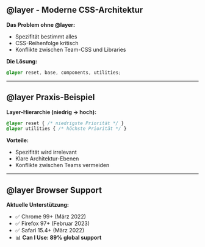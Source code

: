 ## @layer - Moderne CSS-Architektur

**Das Problem ohne @layer:**
- Spezifität bestimmt alles
- CSS-Reihenfolge kritisch
- Konflikte zwischen Team-CSS und Libraries

**Die Lösung:**
```css
@layer reset, base, components, utilities;
```

---

## @layer Praxis-Beispiel

**Layer-Hierarchie (niedrig → hoch):**
```css
@layer reset { /* niedrigste Priorität */ }
@layer utilities { /* höchste Priorität */ }
```

**Vorteile:**
- Spezifität wird irrelevant
- Klare Architektur-Ebenen
- Konflikte zwischen Teams vermeiden

---

## @layer Browser Support

**Aktuelle Unterstützung:**
- ✅ Chrome 99+ (März 2022)
- ✅ Firefox 97+ (Februar 2023)
- ✅ Safari 15.4+ (März 2022)
- 📊 **Can I Use: 89% global support**